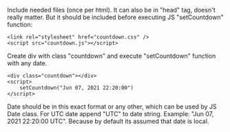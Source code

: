 Include needed files (once per html). It can also be in "head" tag, doesn't really matter. But it should be included before executing JS "setCountdown" function:

    <link rel="stylesheet" href="countdown.css" />
    <script src="countdown.js"></script>

Create div with class "countdown" and execute "setCountdown" function with any date.

    <div class="countdown"></div>
    <script>
    	setCountdown("Jun 07, 2021 22:20:00")
    </script>

Date should be in this exact format or any other, which can be used by JS Date class. 
For UTC date append "UTC" to date string. Example: "Jun 07, 2021 22:20:00 UTC". Because by default its assumed that date is local.

